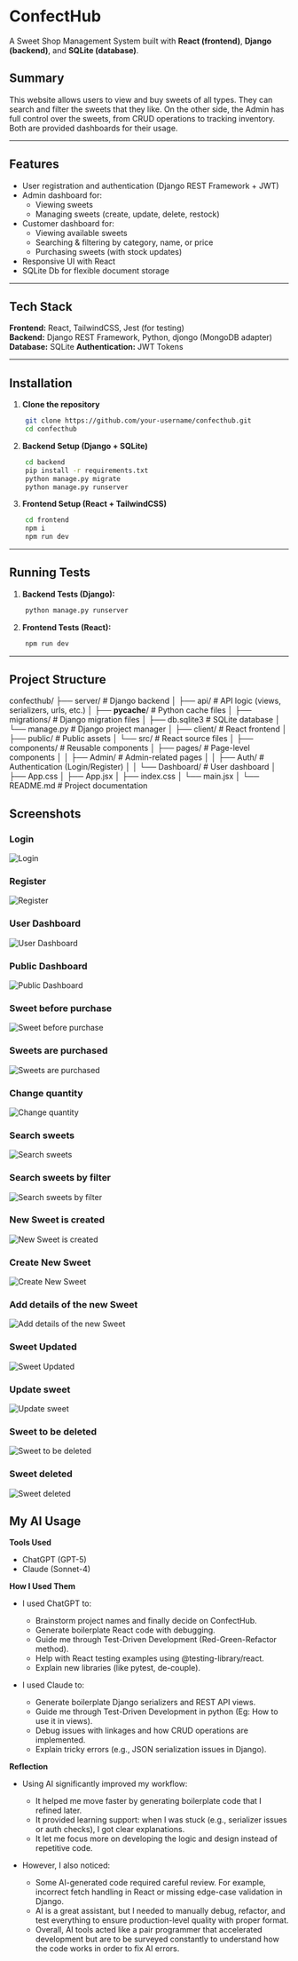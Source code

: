 # ConfectHub
A Sweet Shop Management System built with **React (frontend)**, **Django (backend)**, and **SQLite (database)**. 

## Summary
This website allows users to view and buy sweets of all types. They can search and filter the sweets that they like. On the other side, the Admin has full control over the sweets, from CRUD operations to tracking inventory. Both are provided dashboards for their usage.

---

## Features
- User registration and authentication (Django REST Framework + JWT)
- Admin dashboard for:
  - Viewing sweets
  - Managing sweets (create, update, delete, restock)
- Customer dashboard for:
  - Viewing available sweets
  - Searching & filtering by category, name, or price
  - Purchasing sweets (with stock updates)
- Responsive UI with React
- SQLite Db for flexible document storage

---

## Tech Stack
**Frontend:** React, TailwindCSS, Jest (for testing)  
**Backend:** Django REST Framework, Python, djongo (MongoDB adapter)  
**Database:** SQLite
**Authentication:** JWT Tokens  

---

## Installation

1. **Clone the repository**
```bash
    git clone https://github.com/your-username/confecthub.git
    cd confecthub
```

2. **Backend Setup (Django + SQLite)**
```bash
    cd backend
    pip install -r requirements.txt
    python manage.py migrate
    python manage.py runserver  
```

3. **Frontend Setup (React + TailwindCSS)**
```bash
    cd frontend
    npm i
    npm run dev
```

---

## Running Tests
1. **Backend Tests (Django):**
```bash
    python manage.py runserver
```

2. **Frontend Tests (React):**
```bash
    npm run dev
```

---

## Project Structure

confecthub/
├── server/                   # Django backend
│   ├── api/                  # API logic (views, serializers, urls, etc.)
│   ├── __pycache__/          # Python cache files
│   ├── migrations/           # Django migration files
│   ├── db.sqlite3            # SQLite database
│   └── manage.py             # Django project manager
│
├── client/                   # React frontend
│   ├── public/               # Public assets
│   └── src/                  # React source files
│       ├── components/       # Reusable components
│       ├── pages/            # Page-level components
│       │   ├── Admin/        # Admin-related pages
│       │   ├── Auth/         # Authentication (Login/Register)
│       │   └── Dashboard/    # User dashboard
│       ├── App.css
│       ├── App.jsx
│       ├── index.css
│       └── main.jsx
│
└── README.md                 # Project documentation

## Screenshots

### Login
![Login](screenshots/Login.png)

### Register
![Register](screenshots/Register.png)

### User Dashboard
![User Dashboard](screenshots/User_Dashboard_(elongated).png)

### Public Dashboard
![Public Dashboard](screenshots/Public_Dashboard.png)

### Sweet before purchase
![Sweet before purchase](screenshots/Sweet_before_purchase.png)

### Sweets are purchased
![Sweets are purchased](screenshots/Sweets_are_purchased.png)

### Change quantity
![Change quantity](screenshots/Change_quantity.png)

### Search sweets
![Search sweets](screenshots/Search_Sweets.png)

### Search sweets by filter
![Search sweets by filter](screenshots/Search_Sweets_by_Filter.png)

### New Sweet is created
![New Sweet is created](screenshots/New_Sweet_is_Created.png)

### Create New Sweet
![Create New Sweet](screenshots/Create_New_Sweet.png)

### Add details of the new Sweet
![Add details of the new Sweet](screenshots/Add_details_of_the_new_Sweet.png)

### Sweet Updated
![Sweet Updated](screenshots/Sweet_Updated.png)

### Update sweet
![Update sweet](screenshots/Update_sweet.png)

### Sweet to be deleted
![Sweet to be deleted](screenshots/Sweet_to_be_deleted.png)

### Sweet deleted
![Sweet deleted](screenshots/Sweet_Deleted.png)


## My AI Usage

**Tools Used**
- ChatGPT (GPT-5)
- Claude (Sonnet-4)

**How I Used Them**
- I used ChatGPT to:
    - Brainstorm project names and finally decide on ConfectHub.
    - Generate boilerplate React code with debugging.
    - Guide me through Test-Driven Development (Red-Green-Refactor method).
    - Help with React testing examples using @testing-library/react.
    - Explain new libraries (like pytest, de-couple).

- I used Claude to:
    - Generate boilerplate Django serializers and REST API views.
    - Guide me through Test-Driven Development in python (Eg: How to use it in views).
    - Debug issues with linkages and how CRUD operations are implemented.
    - Explain tricky errors (e.g., JSON serialization issues in Django).

**Reflection**
- Using AI significantly improved my workflow:
    - It helped me move faster by generating boilerplate code that I refined later.
    - It provided learning support: when I was stuck (e.g., serializer issues or auth checks), I got clear explanations.
    - It let me focus more on developing the logic and design instead of repetitive code.

- However, I also noticed:
    - Some AI-generated code required careful review. For example, incorrect fetch handling in React or missing edge-case validation in Django.
    - AI is a great assistant, but I needed to manually debug, refactor, and test everything to ensure production-level quality with proper format.
    - Overall, AI tools acted like a pair programmer that accelerated development but are to be surveyed constantly to understand how the code works in order to fix AI errors.

